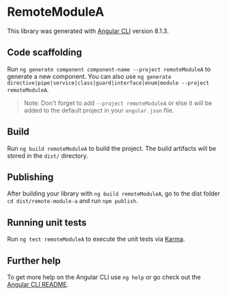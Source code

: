 # RemoteModuleA

This library was generated with [Angular CLI](https://github.com/angular/angular-cli) version 8.1.3.

## Code scaffolding

Run `ng generate component component-name --project remoteModuleA` to generate a new component. You can also use `ng generate directive|pipe|service|class|guard|interface|enum|module --project remoteModuleA`.
> Note: Don't forget to add `--project remoteModuleA` or else it will be added to the default project in your `angular.json` file. 

## Build

Run `ng build remoteModuleA` to build the project. The build artifacts will be stored in the `dist/` directory.

## Publishing

After building your library with `ng build remoteModuleA`, go to the dist folder `cd dist/remote-module-a` and run `npm publish`.

## Running unit tests

Run `ng test remoteModuleA` to execute the unit tests via [Karma](https://karma-runner.github.io).

## Further help

To get more help on the Angular CLI use `ng help` or go check out the [Angular CLI README](https://github.com/angular/angular-cli/blob/master/README.md).
